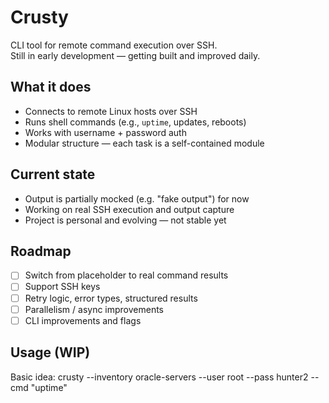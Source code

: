 # Crusty

CLI tool for remote command execution over SSH.  
Still in early development — getting built and improved daily.

## What it does

- Connects to remote Linux hosts over SSH
- Runs shell commands (e.g., `uptime`, updates, reboots)
- Works with username + password auth
- Modular structure — each task is a self-contained module

## Current state

- Output is partially mocked (e.g. "fake output") for now
- Working on real SSH execution and output capture
- Project is personal and evolving — not stable yet

## Roadmap

- [ ] Switch from placeholder to real command results
- [ ] Support SSH keys
- [ ] Retry logic, error types, structured results
- [ ] Parallelism / async improvements
- [ ] CLI improvements and flags

## Usage (WIP)

Basic idea:
crusty --inventory oracle-servers --user root --pass hunter2 --cmd "uptime"


